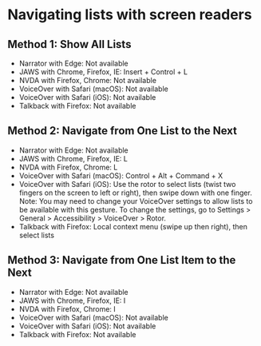 # Navigating lists with screen readers

## Method 1: Show All Lists

- Narrator with Edge: Not available
- JAWS with Chrome, Firefox, IE: Insert + Control + L
- NVDA with Firefox, Chrome: Not available
- VoiceOver with Safari (macOS): Not available
- VoiceOver with Safari (iOS): Not available
- Talkback with Firefox: Not available

## Method 2: Navigate from One List to the Next

- Narrator with Edge: Not available
- JAWS with Chrome, Firefox, IE: L
- NVDA with Firefox, Chrome: L
- VoiceOver with Safari (macOS): Control + Alt + Command + X
- VoiceOver with Safari (iOS): Use the rotor to select lists (twist two fingers on the screen to left or right), then swipe down with one finger. Note: You may need to change your VoiceOver settings to allow lists to be available with this gesture. To change the settings, go to Settings > General > Accessibility > VoiceOver > Rotor.
- Talkback with Firefox: Local context menu (swipe up then right), then select lists

## Method 3: Navigate from One List Item to the Next

- Narrator with Edge: Not available
- JAWS with Chrome, Firefox, IE: I
- NVDA with Firefox, Chrome: I
- VoiceOver with Safari (macOS): Not available
- VoiceOver with Safari (iOS): Not available
- Talkback with Firefox: Not available
